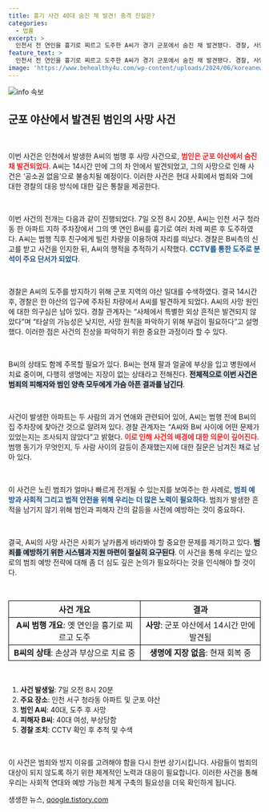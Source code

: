 ```yaml
---
title: 흉기 사건 40대 숨진 채 발견! 충격 진실은?
categories:
  - 법률
excerpt: >
  인천서 전 연인을 흉기로 찌르고 도주한 A씨가 경기 군포에서 숨진 채 발견됐다. 경찰, 사망으로 인해 공소권 없어 사건 종결 예정. B씨는 치료 중이나 생명엔 지장 없어, A씨의 사인은 부검 통해 확인할 계획. 클릭하여 사건의 전말을 알아보세요!
feature_text: >
  인천서 전 연인을 흉기로 찌르고 도주한 A씨가 경기 군포에서 숨진 채 발견됐다. 경찰, 사망으로 인해 공소권 없어 사건 종결 예정. B씨는 치료 중이나 생명엔 지장 없어, A씨의 사인은 부검 통해 확인할 계획. 클릭하여 사건의 전말을 알아보세요!
image: 'https://www.behealthy4u.com/wp-content/uploads/2024/06/koreanews.jpg'
---
```


<p><img src="https://www.behealthy4u.com/wp-content/uploads/2024/06/koreanews.jpg" alt="info 속보" /></p>

<h2 data-ke-size="size26">군포 야산에서 발견된 범인의 사망 사건</h2>

<p data-ke-size="size16">&nbsp;</p>

<p>이번 사건은 인천에서 발생한 A씨의 범행 후 사망 사건으로, <b><span style="color: #ee2323;">범인은 군포 야산에서 숨진 채 발견되었다</span></b>. A씨는 14시간 만에 그의 차 안에서 발견되었고, 그의 사망으로 인해 사건은 ‘공소권 없음’으로 불송치될 예정이다. 이러한 사건은 현대 사회에서 범죄와 그에 대한 경찰의 대응 방식에 대한 깊은 통찰을 제공한다.</p>

<p data-ke-size="size16">&nbsp;</p>

<p>이번 사건의 전개는 다음과 같이 진행되었다. 7일 오전 8시 20분, A씨는 인천 서구 청라동 한 아파트 지하 주차장에서 그의 옛 연인 B씨를 흉기로 여러 차례 찌른 후 도주하였다. A씨는 범행 직후 친구에게 빌린 차량을 이용하여 자리를 떠났다. 경찰은 B씨측의 신고를 받고 사건을 인지한 뒤, A씨의 행적을 추적하기 시작했다. <b><span style="color: #1a5490;">CCTV를 통한 도주로 분석이 주요 단서가 되었다</span></b>.</p>

<p data-ke-size="size16">&nbsp;</p>

<p>경찰은 A씨의 도주를 방지하기 위해 군포 지역의 야산 일대를 수색하였다. 결국 14시간 후, 경찰은 한 야산의 입구에 주차된 차량에서 A씨를 발견하게 되었다. A씨의 사망 원인에 대한 의구심은 남아 있다. 경찰 관계자는 “사체에서 특별한 외상 흔적은 발견되지 않았다”며 “타살의 가능성은 낮지만, 사망 원칙을 파악하기 위해 부검이 필요하다”고 설명했다. 이러한 점은 사건의 진상을 파악하기 위한 중요한 과정이라 할 수 있다.</p>

<p data-ke-size="size16">&nbsp;</p>

<p>B씨의 상태도 함께 주목할 필요가 있다. B씨는 현재 팔과 얼굴에 부상을 입고 병원에서 치료 중이며, 다행히 생명에는 지장이 없는 상태라고 전해진다. <b><span style="background-color: #21538527;">전체적으로 이번 사건은 범죄의 피해자와 범인 양측 모두에게 가슴 아픈 결과를 남긴다</span></b>.</p>

<p data-ke-size="size16">&nbsp;</p>

<p>사건이 발생한 아파트는 두 사람의 과거 연애와 관련되어 있어, A씨는 범행 전에 B씨의 집 주차장에 찾아간 것으로 알려져 있다. 경찰 관계자는 “A씨와 B씨 사이에 어떤 문제가 있었는지는 조사되지 않았다”고 밝혔다. <b><span style="color: #ee2323;">이로 인해 사건의 배경에 대한 의문이 깊어진다</span></b>. 범행 동기가 무엇인지, 두 사람 사이의 갈등이 존재했는지에 대한 질문은 남겨진 채로 남아 있다.</p>

<p data-ke-size="size16">&nbsp;</p>

<p>이 사건은 노린 범죄가 얼마나 빠르게 전개될 수 있는지를 보여주는 한 사례로, <b><span style="color: #1a5490;">범죄 예방과 사회적 그리고 법적 안전을 위해 우리는 더 많은 노력이 필요하다</span></b>. 범죄가 발생한 흔적을 남기지 않기 위해 범인과 피해자 간의 갈등을 사전에 예방하는 것이 중요하다.</p>

<p data-ke-size="size16">&nbsp;</p>

<p>결국, A씨의 사망 사건은 사회가 날카롭게 바라봐야 할 중요한 문제를 제기하고 있다. <b><span style="background-color: #21538527;">범죄를 예방하기 위한 시스템과 지원 마련이 절실히 요구된다</span></b>. 이 사건을 통해 우리는 앞으로의 범죄 예방 전략에 대해 좀 더 심도 깊은 논의가 필요하다는 것을 인식해야 할 것이다.</p>

<p data-ke-size="size16">&nbsp;</p>

<table style="width:100%; border-collapse: collapse;">
  <tr>
    <th style="border: 1px solid black; text-align: center; height: 30px;"><b>사건 개요</b></th>
    <th style="border: 1px solid black; text-align: center; height: 30px;"><b>결과</b></th>
  </tr>
  <tr>
    <td style="border: 1px solid black; text-align: center; height: 30px;"><b>A씨 범행 개요</b>: 옛 연인을 흉기로 찌르고 도주</td>
    <td style="border: 1px solid black; text-align: center; height: 30px;"><b>사망</b>: 군포 야산에서 14시간 만에 발견됨</td>
  </tr>
  <tr>
    <td style="border: 1px solid black; text-align: center; height: 30px;"><b>B씨의 상태</b>: 손상과 부상으로 치료 중</td>
    <td style="border: 1px solid black; text-align: center; height: 30px;"><b>생명에 지장 없음</b>: 현재 회복 중</td>
  </tr>
</table>

<p data-ke-size="size16">&nbsp;</p>

<ol>
  <li><b>사건 발생일</b>: 7일 오전 8시 20분</li>
  <li><b>주요 장소</b>: 인천 서구 청라동 아파트 및 군포 야산</li>
  <li><b>범인 A씨</b>: 40대, 도주 후 사망</li>
  <li><b>피해자 B씨</b>: 40대 여성, 부상당함</li>
  <li><b>경찰 조치</b>: CCTV 확인 후 추적 및 수색</li>
</ol>

<p data-ke-size="size16">&nbsp;</p>

<p>이 사건은 범죄와 방지 이유를 고려해야 함을 다시 한번 상기시킵니다. 사람들이 범죄의 대상이 되지 않도록 하기 위한 체계적인 노력과 대응이 필요합니다. 이러한 사건을 통해 우리는 사회적 연대와 예방 가능한 체계 구축의 필요성을 더욱 확인하게 됩니다.</p>
생생한 뉴스, <a href="https://qoogle.tistory.com" rel="dofollow">qoogle.tistory.com</a>


